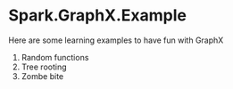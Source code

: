 # Spark.GraphX.Example

Here are some learning examples to have fun with GraphX

1. Random functions
2. Tree rooting
3. Zombe bite